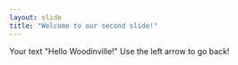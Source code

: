 ```yaml
---
layout: slide
title: "Welcome to our second slide!"
---
```

Your text "Hello Woodinville!"
Use the left arrow to go back!
